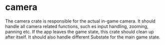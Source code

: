 # camera

The camera crate is responsible for the actual in-game camera. It should handle all camera related functions, such es input handling, zooming, panning etc. If the app leaves the game state, this crate should clean up after itself. It should also handle different Substate for the main game state.